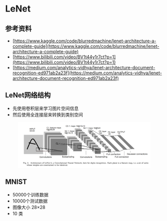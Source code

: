# LeNet

## 参考资料

* [https://www.kaggle.com/code/blurredmachine/lenet-architecture-a-complete-guide](https://www.kaggle.com/code/blurredmachine/lenet-architecture-a-complete-guide)
* [https://www.bilibili.com/video/BV1t44y1r7ct?p=1](https://www.bilibili.com/video/BV1t44y1r7ct?p=1)
* [https://medium.com/analytics-vidhya/lenet-architecture-document-recognition-ed971ab2a23f](https://medium.com/analytics-vidhya/lenet-architecture-document-recognition-ed971ab2a23f)



## LeNet网络结构

* 先使用卷积层来学习图片空间信息
* 然后使用全连接层来转换到类别空间

<figure><img src="../../.gitbook/assets/lenet-5.webp" alt=""><figcaption></figcaption></figure>



## MNIST

* 50000个训练数据
* 10000个测试数据
* 图像大小 28×28
* 10 类

